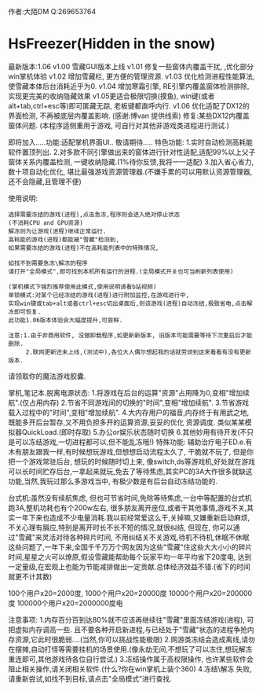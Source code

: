 作者:大陌DM   Q:269653764 
# HsFreezer(Hidden in the snow)
最新版本:1.06
v1.00 雪藏GUI版本上线
v1.01 修复一些窗体内覆盖干扰, ,优化部分win掌机体验
v1.02 增加雪藏栏, 更方便的管理资源.
v1.03 优化检测进程性能算法, 使雪藏本体后台消耗近乎为0.
v1.04 增加寒霜引擎, RE引擎内覆盖窗体检测排除,实现更完美的收纳隐藏效果
v1.05更适合极限切换(摸鱼), win键(或者alt+tab,ctrl+esc等)即可匿藏无踪, 老板键都直呼内行.
v1.06 优化适配了DX12的界面检测, 不再被底层内覆盖影响.  (感谢:博van 提供线索)  修复:某些DX12内覆盖窗体问题.
(本程序适侧重用于游戏, 可自行对其他非游戏类进程进行测试.)


即将加入.....功能:适配掌机界面UI..
敬请期待.....
特色功能:
1.实时自动检测高耗能软件置顶列出.
2.对多款不同引擎做出来的窗体进行针对性适配,适配99%以上父子窗体关系内覆盖检测, 一键收纳隐藏.(1%待你反馈,我将一一适配)
3.加入省心省力, 数十项自动化优化, 堪比最强游戏资源管理器.(不嫌手累的可以用默认资源管理器,还不会隐藏,且管理不便)

使用说明:

    选择需要冻结的游戏(进程),点击急冻,程序则会进入绝对停止状态
    (不消耗CPU and GPU资源)
    解冻则为让游戏(进程)继续正常运行.
    高耗能的游戏(进程)都能被"雪藏"检测到,
    如果需要冻结的游戏(进程)不在高耗能列表中的特殊情况,
    
    如找不到需要急冻\解冻的程序
    请打开"全局模式",即可找到本机所有运行的进程.(全局模式开关也可当刷新列表使用)
    
    (掌机模式下强烈推荐使用此模式,使用说明请看b站视频)
    单锁模式:对某个已经冻结的游戏(进程)进行附加监控,在游戏进行中,
    实现win键或tab+alt或者ctrl+esc切出桌面后,则该游戏(进程)自动冻结,极致省电,点击解冻即可恢复.
    此功能1.06版本体验会大幅度提升,可尝鲜.

    注意:1.由于非商用软件, 没做卸载程序,如更新新版本, 旧版本可能需要等待下次重启后才能删除.
         2.联网更新还未上线,(测试中),各位大人偶尔想起我的话就劳烦到这来看看有没有更新版本.
请领取你的魔法游戏胶囊.



掌机,笔记本.脱离电源状态:
1.将游戏在后台的运算"资源"占用降为0,变相"增加续航".(仅占用内存)
2.节省不同游戏间的切换的"时间",变相"增加续航".
3.节省游戏载入过程中的"时间",变相"增加续航".
4.大内存用户的福音,内存终于有用武之地,既能多开后台暂存,又不用负担多开的运算资源,妥妥的优化
资源调度. 类似某某模拟器QuickLoad.(即时存取)
5.办公or娱乐状态随时切换
6.其他妙用有待开发(不只是可以冻结游戏,一切进程都可以,但不能乱冻哦!)
特殊功能: 辅助治疗电子ED.e.有木有朋友跟我一样,有时候想玩游戏,但想想启动流程太久了, 干脆就不玩了,  但是你把一个游戏常驻后台, 想玩的时候随时切上来,
像switch,ds等游戏机,好处就在游戏可以长时间贮存后台,一拿起来就玩,免去了等待焦虑,其实PC的3A大作很多就缺这功能,当然,我玩过那么多游戏当中, 有极少数是有后台自动冻结功能的.

台式机:虽然没有续航焦虑, 但也可节省时间,免除等待焦虑,一台中等配置的台式机跑3A,整机功耗也有个200w左右,
很多朋友离开座位,或者干其他事情,游戏不关,其实一年下来也造成不少电量消耗.我以前经常爱这么干,关掉嘛,又嫌重新启动麻烦,不关心理有膈应,特别是离开时长不长不短的情况,就很纠结, 但现在, 你可以通过"雪藏"来灵活对待各种碎片时间, 不用纠结关不关游戏,待机不待机,休眠不休眠这些问题了,一年下来,全国千千万万个网友因为这些"雪藏"住这些大大小小的碎片时间,星星之火可以燎原,假设雪藏能帮助每个玩家平均一年平均省下20度电, 达到一定量级,在宏观上也能为节能减排做出一定贡献.总体经济效益不错.(省下的时间就更不计其数)

100个用户x20=2000度, 1000个用户x20=20000度   10000个用户x20=200000度  100000个用户x20=2000000度电

注意事项:
1.内存百分百到达80%就不应该再继续往"雪藏"里面冻结游戏(进程), 可把虚拟内存调高一些.
且不要各种开启新进程,与已经处于"雪藏"状态的进程争抢内存资源,它此时很脆弱....(当然,你可以挑战性能极限)
2.网游类冻结会造成离线,请勿在摆摊,自动打怪等需要挂机的场景使用.(像永劫无间,不想玩了可以冻住,想玩解冻重连即可,其他游戏待各位自行尝试.)
3.冻结操作属于高权限操作, 也许某些软件会阻止相关操作,请关闭相关软件.(什么?你在win掌机上装个360)
4.冻结\解冻 失败,请重新尝试,如找不到目标,请点击"全局模式"进行查找.

